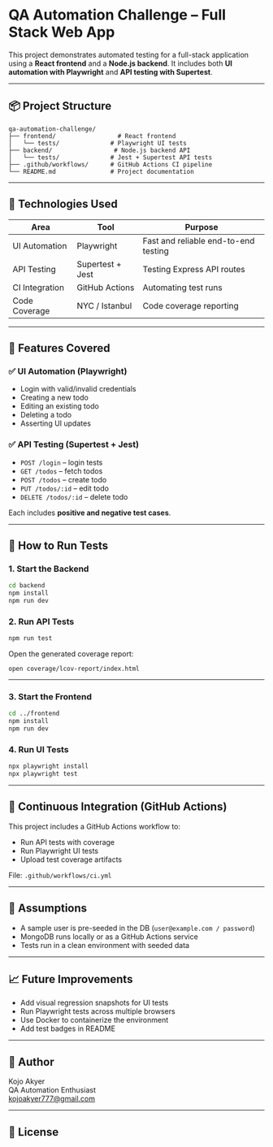 # QA Automation Challenge – Full Stack Web App

This project demonstrates automated testing for a full-stack application using a **React frontend** and a **Node.js backend**. It includes both **UI automation with Playwright** and **API testing with Supertest**.

---

## 📦 Project Structure

```
qa-automation-challenge/
├── frontend/                 # React frontend
│   └── tests/              # Playwright UI tests
├── backend/                 # Node.js backend API
│   └── tests/              # Jest + Supertest API tests
├── .github/workflows/      # GitHub Actions CI pipeline
└── README.md               # Project documentation
```

---

## 🔧 Technologies Used

| Area             | Tool               | Purpose                            |
|------------------|--------------------|------------------------------------|
| UI Automation     | Playwright         | Fast and reliable end-to-end testing |
| API Testing       | Supertest + Jest   | Testing Express API routes         |
| CI Integration    | GitHub Actions     | Automating test runs               |
| Code Coverage     | NYC / Istanbul     | Code coverage reporting            |

---

## 🚀 Features Covered

### ✅ UI Automation (Playwright)

- Login with valid/invalid credentials
- Creating a new todo
- Editing an existing todo
- Deleting a todo
- Asserting UI updates

### ✅ API Testing (Supertest + Jest)

- `POST /login` – login tests
- `GET /todos` – fetch todos
- `POST /todos` – create todo
- `PUT /todos/:id` – edit todo
- `DELETE /todos/:id` – delete todo

Each includes **positive and negative test cases**.

---

## 🧪 How to Run Tests

### 1. Start the Backend

```bash
cd backend
npm install
npm run dev
```

### 2. Run API Tests

```bash
npm run test
```

Open the generated coverage report:

```
open coverage/lcov-report/index.html
```

---

### 3. Start the Frontend

```bash
cd ../frontend
npm install
npm run dev
```

### 4. Run UI Tests

```bash
npx playwright install
npx playwright test
```

---

## 🔁 Continuous Integration (GitHub Actions)

This project includes a GitHub Actions workflow to:

- Run API tests with coverage
- Run Playwright UI tests
- Upload test coverage artifacts

File: `.github/workflows/ci.yml`

---

## 📌 Assumptions

- A sample user is pre-seeded in the DB (`user@example.com / password`)
- MongoDB runs locally or as a GitHub Actions service
- Tests run in a clean environment with seeded data

---

## 📈 Future Improvements

- Add visual regression snapshots for UI tests
- Run Playwright tests across multiple browsers
- Use Docker to containerize the environment
- Add test badges in README

---

## 👤 Author

Kojo Akyer  
QA Automation Enthusiast  
[kojoakyer777@gmail.com](mailto:kojoakyer777@gmail.com)

---

## 📝 License

